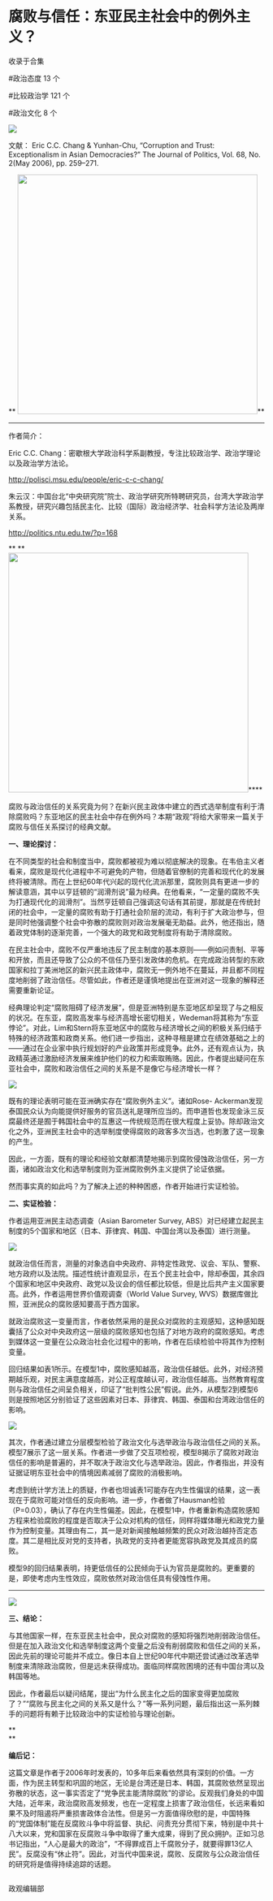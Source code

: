 # 腐败与信任：东亚民主社会中的例外主义？


收录于合集

#政治态度 13 个

#比较政治学 121 个

#政治文化 8 个

**<img src='/images/644/2.png' width='auto' />**

文献： Eric C.C. Chang & Yunhan-Chu, “Corruption and Trust: Exceptionalism in
Asian Democracies?” The Journal of Politics, Vol. 68, No. 2(May 2006), pp.
259–271.

 ** **<img src='/images/644/3.png' width='472px' />****  

 ****

作者简介：

Eric C.C. Chang：密歇根大学政治科学系副教授，专注比较政治学、政治学理论以及政治学方法论。

http://polisci.msu.edu/people/eric-c-c-chang/

朱云汉：中国台北“中央研究院”院士、政治学研究所特聘研究员，台湾大学政治学系教授，研究兴趣包括民主化、比较（国际）政治经济学、社会科学方法论及两岸关系。

http://politics.ntu.edu.tw/?p=168

 ** ** **<img src='/images/644/4.png' width='472px' />******  

  

腐败与政治信任的关系究竟为何？在新兴民主政体中建立的西式选举制度有利于清除腐败吗？东亚地区的民主社会中存在例外吗？本期“政观”将给大家带来一篇关于腐败与信任关系探讨的经典文献。

**一、理论探讨：**

在不同类型的社会和制度当中，腐败都被视为难以彻底解决的现象。在韦伯主义者看来，腐败是现代化进程中不可避免的产物，但随着官僚制的完善和现代化的发展终将被清除。而在上世纪60年代兴起的现代化流派那里，腐败则具有更进一步的解读意涵，其中以亨廷顿的“润滑剂说”最为经典。在他看来，“一定量的腐败不失为打通现代化的润滑剂”。当然亨廷顿自己强调这句话有其前提，那就是在传统封闭的社会中，一定量的腐败有助于打通社会阶层的流动，有利于扩大政治参与，但是同时他强调整个社会中弥散的腐败则对政治发展毫无助益。此外，他还指出，随着政党体制的逐渐完善，一个强大的政党和政党制度将有助于清除腐败。

在民主社会中，腐败不仅严重地违反了民主制度的基本原则——例如问责制、平等和开放，而且还导致了公众的不信任乃至引发政体的危机。在完成政治转型的东欧国家和拉丁美洲地区的新兴民主政体中，腐败无一例外地不在蔓延，并且都不同程度地削弱了政治信任。尽管如此，作者还是谨慎地提出在亚洲对这一现象的解释还需要重新论证。

经典理论判定“腐败阻碍了经济发展”，但是亚洲特别是东亚地区却呈现了与之相反的状况。在东亚，腐败高发率与经济高增长密切相关，Wedeman将其称为“东亚悖论”。对此，Lim和Stern将东亚地区中的腐败与经济增长之间的积极关系归结于特殊的经济政策和政商关系。他们进一步指出，这种寻租是建立在绩效基础之上的——通过在企业家中执行规划好的产业政策并形成竞争。此外，还有观点认为，执政精英通过激励经济发展来维护他们的权力和索取贿赂。因此，作者提出疑问在东亚社会中，腐败和政治信任之间的关系是不是像它与经济增长一样？

![](/images/644/5.jpeg)

  

既有的理论表明可能在亚洲确实存在“腐败例外主义”。诸如Rose-
Ackerman发现泰国民众认为向能提供好服务的官员送礼是理所应当的。而申道哲也发现金泳三反腐最终还是囿于韩国社会中的互惠这一传统规范而在很大程度上妥协。除却政治文化之外，亚洲民主社会中的选举制度使得腐败的政客多次当选，也刺激了这一现象的产生。

因此，一方面，既有的理论和经验文献都清楚地揭示到腐败侵蚀政治信任，另一方面，诸如政治文化和选举制度则为亚洲腐败例外主义提供了论证依据。

然而事实真的如此吗？为了解决上述的种种困惑，作者开始进行实证检验。

**二、实证检验：**

作者运用亚洲民主动态调查（Asian Barometer Survey,
ABS）对已经建立起民主制度的5个国家和地区（日本、菲律宾、韩国、中国台湾以及泰国）进行测量。

![](/images/644/6.jpeg)

就政治信任而言，测量的对象选自中央政府、非特定性政党、议会、军队、警察、地方政府以及法院。描述性统计直观显示，在五个民主社会中，除却泰国，其余四个国家和地区中央政府、政党以及议会的信任都比较低，但是比后共产主义国家要高。此外，作者运用世界价值观调查（World
Value Survey, WVS）数据库做比照，亚洲民众的腐败感知要高于西方国家。

就政治腐败这一变量而言，作者依然采用的是民众对腐败的主观感知，这种感知既囊括了公众对中央政府这一层级的腐败感知也包括了对地方政府的腐败感知。考虑到媒体这一变量在公众政治社会化过程中的影响，作者在后续检验中将其作为控制变量。

回归结果如表1所示。在模型1中，腐败感知越高，政治信任越低。此外，对经济预期越乐观，对民主满意度越高，对公正程度越认可，政治信任越高。当然教育程度则与政治信任之间呈负相关，印证了“批判性公民”假说。此外，从模型2到模型6则是按照地区分别验证了这些因素对日本、菲律宾、韩国、泰国和台湾政治信任的影响。

![](/images/644/7.png)

其次，作者通过建立分层模型检验了政治文化与选举政治与政治信任之间的关系。模型7展示了这一层关系。作者进一步做了交互项检视，模型8揭示了腐败对政治信任的影响是普遍的，并不取决于政治文化与选举政治。因此，作者指出，并没有证据证明东亚社会中的情境因素减弱了腐败的消极影响。

考虑到统计学方法上的质疑，作者也坦诚表1可能存在内生性偏误的结果，这一表现在于腐败可能对信任的反向影响。进一步，作者做了Hausman检验（P=0.03），确认了存在内生性偏差。因此，在模型1中，作者重新构造腐败感知方程来检验腐败的程度是否取决于公众对机构的信任，同样将媒体曝光和政党力量作为控制变量。其理由有二，其一是对新闻接触越频繁的民众对政治越持否定态度。其二是相比反对党的支持者，执政党的支持者更能宽容执政党及其成员的腐败。

模型9的回归结果表明，持更低信任的公民倾向于认为官员是腐败的。更重要的是，即使考虑内生性效应，腐败依然对政治信任具有侵蚀性作用。

 ****

![](/images/644/8.png)

 **三、结论：**

与其他国家一样，在东亚民主社会中，民众对腐败的感知将强烈地削弱政治信任。但是在加入政治文化和选举制度这两个变量之后没有削弱腐败和信任之间的关系，因此先前的理论可能并不成立。像日本自上世纪90年代中期还尝试通过改革选举制度来清除政治腐败，但是远未获得成功。面临同样腐败困境的还有中国台湾以及韩国等地。

因此，作者最后以疑问结尾，提出“为什么民主化之后的国家变得更加腐败了？”“腐败与民主化之间的关系又是什么？”等一系列问题，最后指出这一系列棘手的问题将有赖于比较政治中的实证检验与理论创新。

 **  
**

 **编后记：**

这篇文章是作者于2006年时发表的，10多年后来看依然具有深刻的价值。一方面，作为民主转型和巩固的地区，无论是台湾还是日本、韩国，其腐败依然呈现出弥散的状态，这一事实否定了“党争民主能清除腐败”的谬论。反观我们身处的中国大陆，近年来，政治腐败高发频发，也在一定程度上损害了政治信任，长远来看如果不及时阻遏将严重损害政体合法性。但是另一方面值得欣慰的是，中国特殊的“党国体制”能在反腐败斗争中将监督、执纪、问责充分贯彻下来，特别是中共十八大以来，党和国家在反腐败斗争中取得了重大成果，得到了民众拥护。正如习总书记指出，“人心是最大的政治”，“不得罪成百上千腐败分子，就要得罪13亿人民”。反腐没有“休止符”。因此，对当代中国来说，腐败、反腐败与公众政治信任的研究将是值得持续追踪的话题。

  

![]()

政观编辑部

